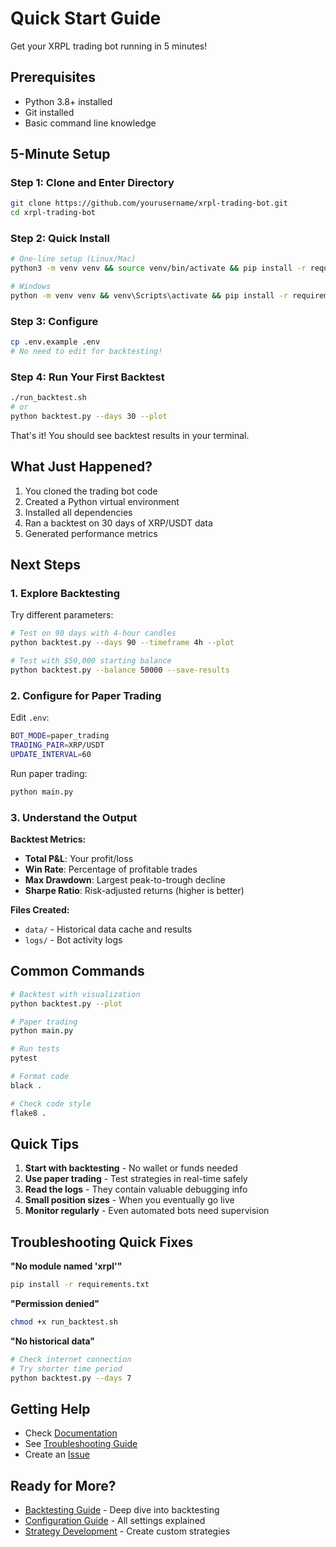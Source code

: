 # Quick Start Guide

Get your XRPL trading bot running in 5 minutes!

## Prerequisites

- Python 3.8+ installed
- Git installed
- Basic command line knowledge

## 5-Minute Setup

### Step 1: Clone and Enter Directory
```bash
git clone https://github.com/yourusername/xrpl-trading-bot.git
cd xrpl-trading-bot
```

### Step 2: Quick Install
```bash
# One-line setup (Linux/Mac)
python3 -m venv venv && source venv/bin/activate && pip install -r requirements.txt

# Windows
python -m venv venv && venv\Scripts\activate && pip install -r requirements.txt
```

### Step 3: Configure
```bash
cp .env.example .env
# No need to edit for backtesting!
```

### Step 4: Run Your First Backtest
```bash
./run_backtest.sh
# or
python backtest.py --days 30 --plot
```

That's it! You should see backtest results in your terminal.

## What Just Happened?

1. You cloned the trading bot code
2. Created a Python virtual environment
3. Installed all dependencies
4. Ran a backtest on 30 days of XRP/USDT data
5. Generated performance metrics

## Next Steps

### 1. Explore Backtesting
Try different parameters:
```bash
# Test on 90 days with 4-hour candles
python backtest.py --days 90 --timeframe 4h --plot

# Test with $50,000 starting balance
python backtest.py --balance 50000 --save-results
```

### 2. Configure for Paper Trading
Edit `.env`:
```bash
BOT_MODE=paper_trading
TRADING_PAIR=XRP/USDT
UPDATE_INTERVAL=60
```

Run paper trading:
```bash
python main.py
```

### 3. Understand the Output

**Backtest Metrics:**
- **Total P&L**: Your profit/loss
- **Win Rate**: Percentage of profitable trades
- **Max Drawdown**: Largest peak-to-trough decline
- **Sharpe Ratio**: Risk-adjusted returns (higher is better)

**Files Created:**
- `data/` - Historical data cache and results
- `logs/` - Bot activity logs

## Common Commands

```bash
# Backtest with visualization
python backtest.py --plot

# Paper trading
python main.py

# Run tests
pytest

# Format code
black .

# Check code style
flake8 .
```

## Quick Tips

1. **Start with backtesting** - No wallet or funds needed
2. **Use paper trading** - Test strategies in real-time safely
3. **Read the logs** - They contain valuable debugging info
4. **Small position sizes** - When you eventually go live
5. **Monitor regularly** - Even automated bots need supervision

## Troubleshooting Quick Fixes

**"No module named 'xrpl'"**
```bash
pip install -r requirements.txt
```

**"Permission denied"**
```bash
chmod +x run_backtest.sh
```

**"No historical data"**
```bash
# Check internet connection
# Try shorter time period
python backtest.py --days 7
```

## Getting Help

- Check [Documentation](README.md)
- See [Troubleshooting Guide](TROUBLESHOOTING.md)
- Create an [Issue](https://github.com/yourusername/xrpl-trading-bot/issues)

## Ready for More?

- [Backtesting Guide](BACKTESTING.md) - Deep dive into backtesting
- [Configuration Guide](CONFIGURATION.md) - All settings explained
- [Strategy Development](STRATEGIES.md) - Create custom strategies